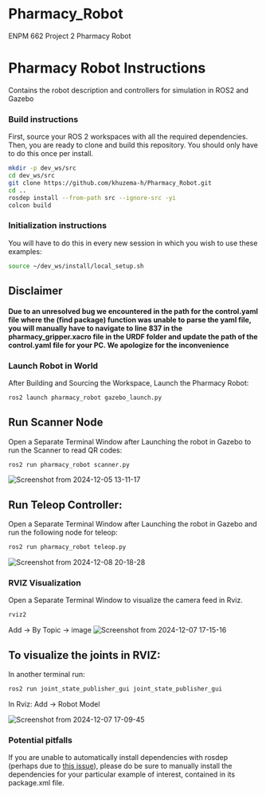 # Pharmacy_Robot
ENPM 662 Project 2 Pharmacy Robot

# Pharmacy Robot Instructions
Contains the robot description and controllers for simulation in ROS2 and Gazebo

### Build instructions

First, source your ROS 2 workspaces with all the required dependencies.
Then, you are ready to clone and build this repository.
You should only have to do this once per install.

```sh
mkdir -p dev_ws/src
cd dev_ws/src
git clone https://github.com/khuzema-h/Pharmacy_Robot.git
cd ..
rosdep install --from-path src --ignore-src -yi
colcon build
```

### Initialization instructions

You will have to do this in every new session in which you wish to use these examples:

```sh
source ~/dev_ws/install/local_setup.sh
```
## Disclaimer
#### Due to an unresolved bug we encountered in the path for the control.yaml file where the (find package) function was unable to parse the yaml file, you will manually have to navigate to line 837 in the pharmacy_gripper.xacro file in the URDF folder and update the path of the control.yaml file for your PC. We apologize for the inconvenience

### Launch Robot in World

After Building and Sourcing the Workspace, Launch the Pharmacy Robot:

```sh
ros2 launch pharmacy_robot gazebo_launch.py
```
## Run Scanner Node

Open a Separate Terminal Window after Launching the robot in Gazebo to run the Scanner to read QR codes:

```sh
ros2 run pharmacy_robot scanner.py
```
![Screenshot from 2024-12-05 13-11-17](https://github.com/user-attachments/assets/76e933a2-a8f4-4c31-a25e-77d2407a179c)
## Run Teleop Controller:

Open a Separate Terminal Window after Launching the robot in Gazebo and run the following node for teleop: 

```sh
ros2 run pharmacy_robot teleop.py
```
![Screenshot from 2024-12-08 20-18-28](https://github.com/user-attachments/assets/29257812-2cc9-4bdd-ad53-7fa47363e69b)

### RVIZ Visualization

Open a Separate Terminal Window to visualize the camera feed in Rviz.


```sh
rviz2
```
Add -> By Topic -> image
![Screenshot from 2024-12-07 17-15-16](https://github.com/user-attachments/assets/1113ee50-6765-4d94-b571-1c5382e9414e)


## To visualize the joints in RVIZ: 

In another terminal run:

```sh
ros2 run joint_state_publisher_gui joint_state_publisher_gui
```
In Rviz:
Add -> Robot Model 

![Screenshot from 2024-12-07 17-09-45](https://github.com/user-attachments/assets/0bbf78a7-9f73-44f3-96ec-b585f3e7ee4a)







### Potential pitfalls

If you are unable to automatically install dependencies with rosdep (perhaps due to [this issue](https://github.com/ros-infrastructure/rosdep/issues/733)), please do be sure to manually install the dependencies for your particular example of interest, contained in its package.xml file.
